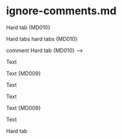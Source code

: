 # ignore-comments.md

Hard	tab {MD010}

Hard	tabs		hard			tabs {MD010}

<!-- Hard	tab -->

<!--Hard	tab-->

<!--
Hard	tab
-->

<!--
Hard	tab

Hard	tab
-->

<!--
Hard	tab {MD010}
Invalid--!>comment
Hard	tab {MD010}
-->

Te<!-- Hard	tab -->xt

Te<!-- Hard	tab -->xt {MD009} 

T<!-- Hard	tab -->ex<!-- Hard	tab -->t

Te<!--
Hard	tab
-->xt

Te<!--
Hard	tab
-->xt {MD009} 

Te<!-- Trailing space 
-->xt

<!-- markdownlint-disable MD010 -->

Hard	tab
